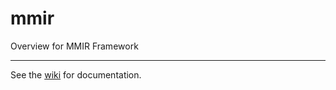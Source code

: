 mmir
====

Overview for MMIR Framework


----

See the [wiki][1] for documentation.

[1]: https://github.com/mmig/mmir/wiki
